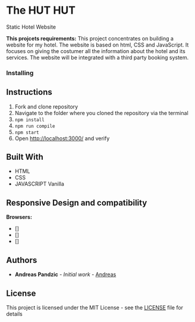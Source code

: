 # The HUT HUT 
Static Hotel Website 

__This projcets requirements:__
This project concentrates on building a website for my hotel. The website is based on html, CSS and JavaScript. It focuses on giving the costumer all the information about the hotel and its services. The website will be integrated with a third party booking system.


### Installing


## Instructions

1. Fork and clone repository
1. Navigate to the folder where you cloned the repository via the terminal
1. `npm install`
1. `npm run compile`
1. `npm start`
1. Open <http://localhost:3000/> and verify

## Built With

* HTML
* CSS
* JAVASCRIPT Vanilla


## Responsive Design and compatibility


__Browsers:__
- [] 
- [] 
- [] 



## Authors

* **Andreas Pandzic** - *Initial work* - [Andreas](https://apandzic.github.io)


## License

This project is licensed under the MIT License - see the [LICENSE](LICENSE) file for details




